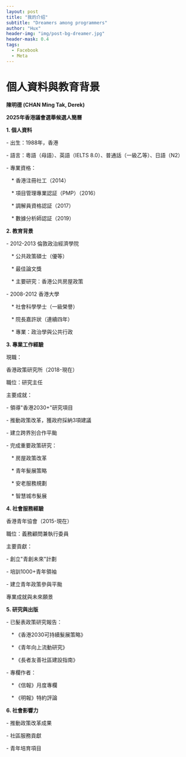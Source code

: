 ```yaml
---
layout: post
title: "我的介绍"
subtitle: "Dreamers among programmers"
author: "Hux"
header-img: "img/post-bg-dreamer.jpg"
header-mask: 0.4
tags:
  - Facebook
  - Meta
---
```

# **個人資料與教育背景**

**陳明德 (CHAN Ming Tak, Derek)**

**2025年香港議會選舉候選人簡曆**

**1. 個人資料**

\- 出生：1988年，香港

\- 語言：粵語（母語）、英語（IELTS 8.0）、普通話（一級乙等）、日語（N2）

\- 專業資格：

`  `\* 香港注冊社工（2014）

`  `\* 項目管理專業認証（PMP）（2016）

`  `\* 調解員資格認証（2017）

`  `\* 數據分析師認証（2019）

**2. 教育背景**

\- 2012-2013 倫敦政治經濟學院

`  `\* 公共政策碩士（優等）

`  `\* 最佳論文獎

`  `\* 主要研究：香港公共房屋政策

\- 2008-2012 香港大學

`  `\* 社會科學學士（一級榮譽）

`  `\* 院長嘉許狀（連續四年）

`  `\* 專業：政治學與公共行政

**3. 專業工作經驗**

現職：

香港政策研究所（2018-現在）

職位：研究主任

主要成就：

\- 領導"香港2030+"研究項目

\- 推動政策改革，獲政府採納3項建議

\- 建立跨界別合作平颱

\- 完成重要政策研究：

`  `\* 房屋政策改革

`  `\* 青年髮展策略

`  `\* 安老服務規劃

`  `\* 智慧城市髮展

**4. 社會服務經驗**

香港青年協會（2015-現在）

職位：義務顧問兼執行委員

主要貢獻：

\- 創立"青創未來"計劃

\- 培訓1000+青年領袖

\- 建立青年政策參與平颱

專業成就與未來願景

**5. 研究與出版**

\- 已髮表政策研究報告：

`  `\* 《香港2030可持續髮展策略》

`  `\* 《青年向上流動研究》

`  `\* 《長者友善社區建設指南》

\- 專欄作者：

`  `\* 《信報》月度專欄

`  `\* 《明報》特約評論

**6. 社會影響力**

\- 推動政策改革成果

\- 社區服務貢獻

\- 青年培育項目
